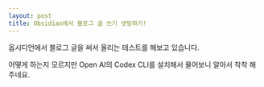```yaml
---
layout: post
title: Obsidian에서 블로그 글 쓰기 셋팅하기!
---
```

옵시디언에서 블로그 글을 써서 올리는 테스트를 해보고 있습니다. 

어떻게 하는지 모르지만 Open AI의 Codex CLI를 설치해서 물어보니 알아서 착착 해주네요. 
